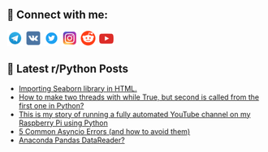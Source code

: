 ## 🔎 Connect with me:
[<img src="https://github.com/bullbesh/bullbesh/blob/main/images/Telegram.png" width="32" height="32" />](https://t.me/bullbesh)
[<img src="https://github.com/bullbesh/bullbesh/blob/main/images/VK.png" width="32" height="32" />](https://vk.com/bullbesh)
[<img src="https://github.com/bullbesh/bullbesh/blob/main/images/Twitter.png" width="32" height="32" />](https://twitter.com/bullbesh1)
[<img src="https://github.com/bullbesh/bullbesh/blob/main/images/Instagram.png" width="32" height="32" />](https://www.instagram.com/bullbesh)
[<img src="https://github.com/bullbesh/bullbesh/blob/main/images/Reddit.png" width="32" height="32" />](https://www.reddit.com/user/bullbesh)
[<img src="https://github.com/bullbesh/bullbesh/blob/main/images/YouTube.png" width="32" height="32" />](https://www.youtube.com/channel/UCtfjRs6uzgq5mfm8S06WTcg)

## 📕 Latest r/Python Posts
<!-- BLOG-POST-LIST:START -->
- [Importing Seaborn library in HTML.](https://www.reddit.com/r/Python/comments/10iu207/importing_seaborn_library_in_html/)
- [How to make two threads with while True, but second is called from the first one in Python?](https://www.reddit.com/r/Python/comments/10itl8s/how_to_make_two_threads_with_while_true_but/)
- [This is my story of running a fully automated YouTube channel on my Raspberry Pi using Python](https://www.reddit.com/r/Python/comments/10ithf7/this_is_my_story_of_running_a_fully_automated/)
- [5 Common Asyncio Errors &lpar;and how to avoid them&rpar;](https://www.reddit.com/r/Python/comments/10isqfj/5_common_asyncio_errors_and_how_to_avoid_them/)
- [Anaconda Pandas DataReader?](https://www.reddit.com/r/Python/comments/10ipy0n/anaconda_pandas_datareader/)
<!-- BLOG-POST-LIST:END -->
